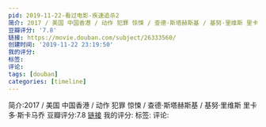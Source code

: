 ```yaml
---
pid: 2019-11-22-看过电影-疾速追杀2
简介: 2017 / 美国 中国香港 / 动作 犯罪 惊悚 / 查德·斯塔赫斯基 / 基努·里维斯 里卡多·斯卡马乔
豆瓣评分: '7.8'
链接: https://movie.douban.com/subject/26333560/
创建时间: '2019-11-22 23:19:50'
我的评分:
标签:
评论:
tags: [douban]
categories: [timeline]
---
```

简介:2017 / 美国 中国香港 / 动作 犯罪 惊悚 / 查德·斯塔赫斯基 / 基努·里维斯 里卡多·斯卡马乔
豆瓣评分:7.8
[链接](https://movie.douban.com/subject/26333560/)
我的评分:
标签:
评论:
